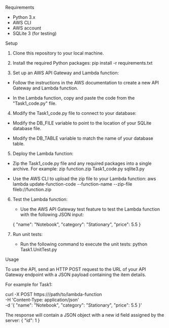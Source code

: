 Requirements
- Python 3.x
- AWS CLI
- AWS account
- SQLite 3 (for testing)


Setup
1. Clone this repository to your local machine.

2. Install the required Python packages:
	pip install -r requirements.txt
	
	
3. Set up an AWS API Gateway and Lambda function:

 - Follow the instructions in the AWS documentation to create a new API Gateway and Lambda function.

 - In the Lambda function, copy and paste the code from the "Task1_code.py" file.

4. Modify the Task1_code.py file to connect to your database:

 - Modify the DB_FILE variable to point to the location of your SQLite database file.

 - Modify the DB_TABLE variable to match the name of your database table.

5. Deploy the Lambda function:

 - Zip the Task1_code.py file and any required packages into a single archive. For example:
	zip function.zip Task1_code.py sqlite3.py

 - Use the AWS CLI to upload the zip file to your Lambda function:
	aws lambda update-function-code --function-name <function-name> --zip-file fileb://function.zip

6. Test the Lambda function:

	- Use the AWS API Gateway test feature to test the Lambda function with the following JSON input:
		
	{
		"name": "Notebook",
		"category": "Stationary",
		"price": 5.5
	}
	
	
7. Run unit tests:

	- Run the following command to execute the unit tests:
	  python Task1.UnitTest.py


Usage

To use the API, send an HTTP POST request to the URL of your API Gateway endpoint with a JSON payload containing the item details. 
  
 For example for Task1:

 curl -X POST https://<api-gateway-endpoint>/path/to/lambda-function \
     -H 'Content-Type: application/json' \
     -d '{
             "name": "Notebook",
             "category": "Stationary",
             "price": 5.5
         }'

The response will contain a JSON object with a new id field assigned by the server:
  {
    "id": 1
  }

